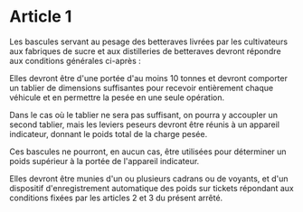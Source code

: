 # Article 1

Les bascules servant au pesage des betteraves livrées par les cultivateurs aux fabriques de sucre et aux distilleries de betteraves devront répondre aux conditions générales ci-après :

Elles devront être d'une portée d'au moins 10 tonnes et devront comporter un tablier de dimensions suffisantes pour recevoir entièrement chaque véhicule et en permettre la pesée en une seule opération.

Dans le cas où le tablier ne sera pas suffisant, on pourra y accoupler un second tablier, mais les leviers peseurs devront être réunis à un appareil indicateur, donnant le poids total de la charge pesée.

Ces bascules ne pourront, en aucun cas, être utilisées pour déterminer un poids supérieur à la portée de l'appareil indicateur.

Elles devront être munies d'un ou plusieurs cadrans ou de voyants, et d'un dispositif d'enregistrement automatique des poids sur tickets répondant aux conditions fixées par les articles 2 et 3 du présent arrêté.

